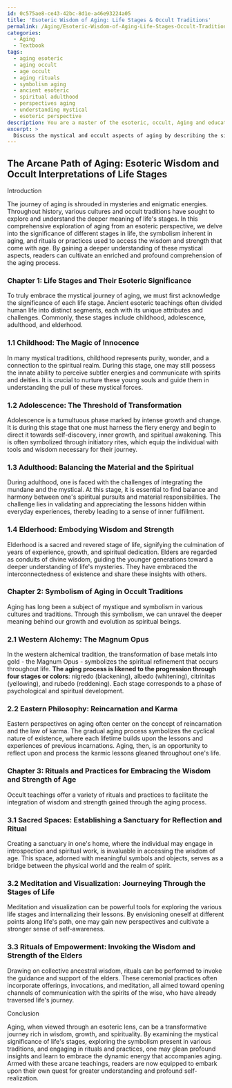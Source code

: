 ```yaml
---
id: 0c575ae8-ce43-42bc-8d1e-a46e93224a05
title: 'Esoteric Wisdom of Aging: Life Stages & Occult Traditions'
permalink: /Aging/Esoteric-Wisdom-of-Aging-Life-Stages-Occult-Traditions/
categories:
  - Aging
  - Textbook
tags:
  - aging esoteric
  - aging occult
  - age occult
  - aging rituals
  - symbolism aging
  - ancient esoteric
  - spiritual adulthood
  - perspectives aging
  - understanding mystical
  - esoteric perspective
description: You are a master of the esoteric, occult, Aging and education, you have written many textbooks on the subject in ways that provide students with rich and deep understanding of the subject. You are being asked to write textbook-like sections on a topic and you do it with full context, explainability, and reliability in accuracy to the true facts of the topic at hand, in a textbook style that a student would easily be able to learn from, in a rich, engaging, and contextual way. Always include relevant context (such as formulas and history), related concepts, and in a way that someone can gain deep insights from.
excerpt: > 
  Discuss the mystical and occult aspects of aging by describing the significance of different stages of life in esoteric teachings, exploring the symbolism behind aging in various traditions, and elaborating on rituals or practices that can be used to embrace the wisdom and strength that comes with age in a grimoire-style text.
---
```


## The Arcane Path of Aging: Esoteric Wisdom and Occult Interpretations of Life Stages

Introduction

The journey of aging is shrouded in mysteries and enigmatic energies. Throughout history, various cultures and occult traditions have sought to explore and understand the deeper meaning of life's stages. In this comprehensive exploration of aging from an esoteric perspective, we delve into the significance of different stages in life, the symbolism inherent in aging, and rituals or practices used to access the wisdom and strength that come with age. By gaining a deeper understanding of these mystical aspects, readers can cultivate an enriched and profound comprehension of the aging process.

### Chapter 1: Life Stages and Their Esoteric Significance

To truly embrace the mystical journey of aging, we must first acknowledge the significance of each life stage. Ancient esoteric teachings often divided human life into distinct segments, each with its unique attributes and challenges. Commonly, these stages include childhood, adolescence, adulthood, and elderhood.

### 1.1 Childhood: The Magic of Innocence

In many mystical traditions, childhood represents purity, wonder, and a connection to the spiritual realm. During this stage, one may still possess the innate ability to perceive subtler energies and communicate with spirits and deities. It is crucial to nurture these young souls and guide them in understanding the pull of these mystical forces.

### 1.2 Adolescence: The Threshold of Transformation

Adolescence is a tumultuous phase marked by intense growth and change. It is during this stage that one must harness the fiery energy and begin to direct it towards self-discovery, inner growth, and spiritual awakening. This is often symbolized through initiatory rites, which equip the individual with tools and wisdom necessary for their journey.

### 1.3 Adulthood: Balancing the Material and the Spiritual

During adulthood, one is faced with the challenges of integrating the mundane and the mystical. At this stage, it is essential to find balance and harmony between one's spiritual pursuits and material responsibilities. The challenge lies in validating and appreciating the lessons hidden within everyday experiences, thereby leading to a sense of inner fulfillment.

### 1.4 Elderhood: Embodying Wisdom and Strength

Elderhood is a sacred and revered stage of life, signifying the culmination of years of experience, growth, and spiritual dedication. Elders are regarded as conduits of divine wisdom, guiding the younger generations toward a deeper understanding of life's mysteries. They have embraced the interconnectedness of existence and share these insights with others.

### Chapter 2: Symbolism of Aging in Occult Traditions

Aging has long been a subject of mystique and symbolism in various cultures and traditions. Through this symbolism, we can unravel the deeper meaning behind our growth and evolution as spiritual beings.

### 2.1 Western Alchemy: The Magnum Opus

In the western alchemical tradition, the transformation of base metals into gold - the Magnum Opus - symbolizes the spiritual refinement that occurs throughout life. ****The aging process is likened to the progression through four stages or colors****: nigredo (blackening), albedo (whitening), citrinitas (yellowing), and rubedo (reddening). Each stage corresponds to a phase of psychological and spiritual development.

### 2.2 Eastern Philosophy: Reincarnation and Karma

Eastern perspectives on aging often center on the concept of reincarnation and the law of karma. The gradual aging process symbolizes the cyclical nature of existence, where each lifetime builds upon the lessons and experiences of previous incarnations. Aging, then, is an opportunity to reflect upon and process the karmic lessons gleaned throughout one's life.

### Chapter 3: Rituals and Practices for Embracing the Wisdom and Strength of Age

Occult teachings offer a variety of rituals and practices to facilitate the integration of wisdom and strength gained through the aging process.

### 3.1 Sacred Spaces: Establishing a Sanctuary for Reflection and Ritual

Creating a sanctuary in one's home, where the individual may engage in introspection and spiritual work, is invaluable in accessing the wisdom of age. This space, adorned with meaningful symbols and objects, serves as a bridge between the physical world and the realm of spirit.

### 3.2 Meditation and Visualization: Journeying Through the Stages of Life

Meditation and visualization can be powerful tools for exploring the various life stages and internalizing their lessons. By envisioning oneself at different points along life's path, one may gain new perspectives and cultivate a stronger sense of self-awareness.

### 3.3 Rituals of Empowerment: Invoking the Wisdom and Strength of the Elders

Drawing on collective ancestral wisdom, rituals can be performed to invoke the guidance and support of the elders. These ceremonial practices often incorporate offerings, invocations, and meditation, all aimed toward opening channels of communication with the spirits of the wise, who have already traversed life's journey.

Conclusion

Aging, when viewed through an esoteric lens, can be a transformative journey rich in wisdom, growth, and spirituality. By examining the mystical significance of life's stages, exploring the symbolism present in various traditions, and engaging in rituals and practices, one may glean profound insights and learn to embrace the dynamic energy that accompanies aging. Armed with these arcane teachings, readers are now equipped to embark upon their own quest for greater understanding and profound self-realization.
